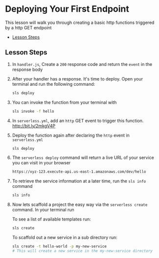 # Deploying Your First Endpoint

This lesson will walk you through creating a basic http functions triggered by a http GET endpoint

- [Lesson Steps](#lesson-steps)

## Lesson Steps

1. In `handler.js`, Create a `200` response code and return the `event` in the response body

2. After your handler has a response. It's time to deploy. Open your terminal and run the following command:

    ```bash
    sls deploy
    ```

3. You can invoke the function from your terminal with

    ```bash
    sls invoke -f hello
    ```

4. In `serverless.yml`, add an `http` GET event to trigger this function. http://bit.ly/2mkgV4P

6. Deploy the function again after declaring the `http` event in `serverless.yml`

    ```bash
    sls deploy
    ```

7. The `serverless deploy` command will return a live URL of your service you can visit in your browser

    ```bash
    https://xyz-123.execute-api.us-east-1.amazonaws.com/dev/hello
    ```

8. To retrieve the service information at a later time, run the `sls info` command

    ```bash
    sls info
    ```

9. Now lets scaffold a project the easy way via the `serverless create` command. In your terminal run

    To see a list of available templates run:
    ```bash
    sls create
    ```

    To scaffold out a new service in a sub directory run:

    ```bash
    sls create -t hello-world -p my-new-service
    # This will create a new service in the my-new-service directory
    ```








